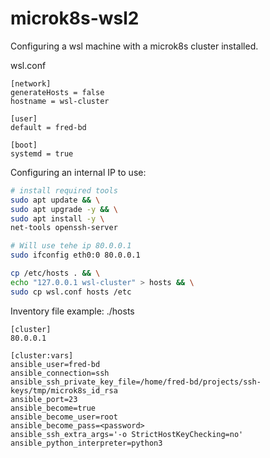 # microk8s-wsl2

Configuring a wsl machine with a microk8s cluster installed.

wsl.conf
```
[network]
generateHosts = false
hostname = wsl-cluster

[user]
default = fred-bd

[boot]
systemd = true
```

Configuring an internal IP to use:
```sh
# install required tools
sudo apt update && \
sudo apt upgrade -y && \
sudo apt install -y \
net-tools openssh-server

# Will use tehe ip 80.0.0.1
sudo ifconfig eth0:0 80.0.0.1

cp /etc/hosts . && \
echo "127.0.0.1 wsl-cluster" > hosts && \
sudo cp wsl.conf hosts /etc
```

Inventory file example:
./hosts
```
[cluster]
80.0.0.1

[cluster:vars]
ansible_user=fred-bd
ansible_connection=ssh
ansible_ssh_private_key_file=/home/fred-bd/projects/ssh-keys/tmp/microk8s_id_rsa
ansible_port=23
ansible_become=true
ansible_become_user=root
ansible_become_pass=<password>
ansible_ssh_extra_args='-o StrictHostKeyChecking=no'
ansible_python_interpreter=python3
```